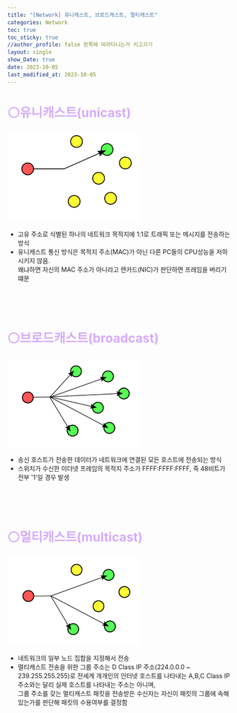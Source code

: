 ```yaml
---
title: "[Network] 유니캐스트, 브로드캐스트, 멀티캐스트"
categories: Network
toc: true
toc_sticky: true
//author_profile: false 왼쪽에 따라다니는거 키고끄기
layout: single
show_Date: true
date: 2023-10-05
last_modified_at: 2023-10-05
---
```


# <span style="color: #D6ABFA;">⚪유니캐스트(unicast)</span>

<img src="./../../assets/images/2023-10-05-Cast/1280px-Unicast.svg.png" width="300" height="200" alt="이미지 설명">

- 고유 주소로 식별된 하나의 네트워크 목적지에 1:1로 트래픽 또는 메시지를 전송하는 방식
- 유니캐스트 통신 방식은 목적지 주소(MAC)가 아닌 다른 PC들의 CPU성능을 저하시키지 않음.  
  왜냐하면 자신의 MAC 주소가 아니라고 랜카드(NIC)가 판단하면 프레임을 버리기 떄문

<br>

<br>

<br>

# <span style="color: #D6ABFA;">⚪브로드캐스트(broadcast)</span>

<img src="./../../assets/images/2023-10-05-Cast/1280px-Broadcast.svg.png" width="300" height="200" alt="이미지 설명">

- 송신 호스트가 전송한 데이터가 네트워크에 연결된 모든 호스트에 전송되는 방식
- 스위치가 수신한 이더넷 프레임의 목적지 주소가 FFFF:FFFF:FFFF, 즉 48비트가 전부 '1'일 경우 발생

<br>

<br>

<br>

# <span style="color: #D6ABFA;">⚪멀티캐스트(multicast)</span>

<img src="./../../assets/images/2023-10-05-Cast/1280px-Multicast.svg.png" width="300" height="200" alt="이미지 설명">

- 네트워크의 일부 노드 집합을 지정해서 전송
- 멀티캐스트 전송을 위한 그룹 주소는 D Class IP 주소(224.0.0.0 ~ 239.255.255.255)로 전세계 개개인의 인터넷 호스트를 나타내는 A,B,C Class IP주소와는 달리 실제 호스트를 나타내는 주소는 아니며,  
  그룹 주소를 갖는 멀티캐스트 패킷을 전송받은 수신자는 자신이 패킷의 그룹에 속해있는가를 판단해 패킷의 수용여부를 결정함

